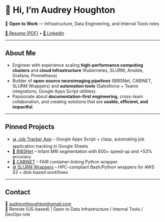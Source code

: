 # 👋 Hi, I’m Audrey Houghton

🚀 **Open to Work** — Infrastructure, Data Engineering, and Internal Tools roles  

[📄 Resume (PDF)](https://github.com/audreymhoughton/audreymhoughton/raw/main/AudreyHoughton.pdf) • 
[💼 LinkedIn](https://www.linkedin.com/in/audreyhoughton/) 

---

## About Me
- Engineer with experience scaling **high-performance computing clusters** and **cloud infrastructure** (Kubernetes, SLURM, Ansible, Grafana, Prometheus).  
- Builder of **open-source neuroimaging pipelines** (BIBSNet, CABINET, SLURM Wrappers) and **automation tools** (Salesforce + Teams integrations, Google Apps Script utilities).  
- Passionate about **documentation-first engineering**, cross-team collaboration, and creating solutions that are **usable, efficient, and impactful**.  

---

## Pinned Projects
- [📊 Job Tracker App](https://github.com/audreymhoughton/job-tracker-apps) – Google Apps Script + clasp, automating job application tracking in Google Sheets  
- [🧠 BIBSNet](https://github.com/DCAN-Labs/BIBSnet) – Infant MRI segmentation with 600× speed-up and +53% accuracy  
- [🔗 CABINET](https://github.com/DCAN-Labs/CABINET) – FAIR container-linking Python wrapper  
- [⚙️ SLURM Wrappers](https://github.com/DCAN-Labs/SLURM_wrappers) – HPC-compliant Bash/Python wrappers for AWS S3 + disk-based workflows  

---

## Contact
📧 [audreymhoughton@gmail.com](mailto:audreymhoughton@gmail.com)  
📍 Remote (US-based) | Open to Data Infrastructure / Internal Tools / DevOps role
